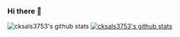 ### Hi there 👋

<!--
**cksals3753/cksals3753** is a ✨ _special_ ✨ repository because its `README.md` (this file) appears on your GitHub profile.

Here are some ideas to get you started:

- 🔭 I’m currently working on ...
- 🌱 I’m currently learning ...
- 👯 I’m looking to collaborate on ...
- 🤔 I’m looking for help with ...
- 💬 Ask me about ...
- 📫 How to reach me: ...
- 😄 Pronouns: ...
- ⚡ Fun fact: ...
-->

![cksals3753's github stats](https://github-readme-stats.vercel.app/api?username=cksals3753ID&show_icons=true)
[![cksals3753's github stats](https://github-readme-stats.vercel.app/api/top-langs/?username=cksals3753ID&show_icons=true&hide_border=true&title_color=004386&icon_color=004386&layout=compact)](https://github.com/cksals3753)
